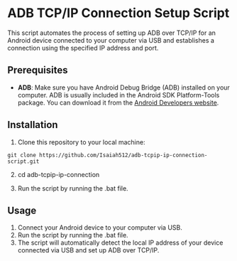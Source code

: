 # ADB TCP/IP Connection Setup Script

This script automates the process of setting up ADB over TCP/IP for an Android device connected to your computer via USB and establishes a connection using the specified IP address and port.

## Prerequisites

- **ADB**: Make sure you have Android Debug Bridge (ADB) installed on your computer. ADB is usually included in the Android SDK Platform-Tools package. You can download it from the [Android Developers website](https://developer.android.com/studio/releases/platform-tools).

## Installation 

1. Clone this repository to your local machine:
```
git clone https://github.com/Isaiah512/adb-tcpip-ip-connection-script.git
```
2. cd adb-tcpip-ip-connection

3. Run the script by running the .bat file.

## Usage

1. Connect your Android device to your computer via USB.
2. Run the script by running the .bat file.
3. The script will automatically detect the local IP address of your device connected via USB and set up ADB over TCP/IP.
